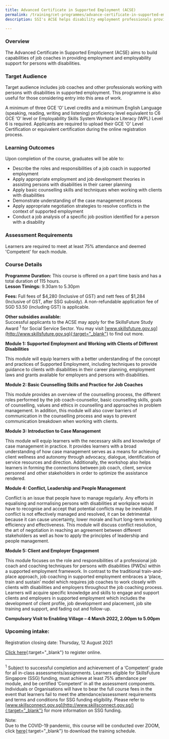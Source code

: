 ```yaml
---
title: Advanced Certificate in Supported Employment (ACSE)
permalink: /training/cet-programmes/advance-certificate-in-supported-employment/
description: SSI's ACSE helps disability employment professionals provide better employment & employability support for persons with disabilities.

---
```

### Overview

The Advanced Certificate in Supported Employment (ACSE) aims to build capabilities of job coaches in providing employment and employability support for persons with disabilities.

### Target Audience

Target audience includes job coaches and other professionals working with persons with disabilities in supported employment. This programme is also useful for those considering entry into this area of work. 
  
A minimum of three GCE ‘O’ Level credits and a minimum English Language (speaking, reading, writing and listening) proficiency level equivalent to C6 GCE ‘O’ level or Employability Skills System Workplace Literacy (WPL) Level 6 is required. Applicants are required to upload their GCE 'O' Level Certification or equivalent certification during the online registration process.

### Learning Outcomes

Upon completion of the course, graduates will be able to:

-   Describe the roles and responsibilities of a job coach in supported employment
-   Apply appropriate employment and job development theories in assisting persons with disabilities in their career planning
-   Apply basic counselling skills and techniques when working with clients with disabilities
-   Demonstrate understanding of the case management process
-   Apply appropriate negotiation strategies to resolve conflicts in the context of supported employment
-   Conduct a job analysis of a specific job position identified for a person with a disability

### Assessment Requirements

Learners are required to meet at least 75% attendance and deemed 'Competent' for each module.

### Course Details

**Programme Duration:** This course is offered on a part time basis and has a total duration of 115 hours.  
**Lesson Timings:**  9.30am to 5.30pm

**Fees:** Full fees of $4,280 (Inclusive of GST) and nett fees of $1,284 (Inclusive of GST, after SSG subsidy). A non-refundable application fee of SGD 53.50 (including GST) is applicable.  
  
**Other subsidies available:**  
Successful applicants to the ACSE may apply for the SkillsFuture Study Award <sup>1</sup> for Social Service Sector. You may visit [www.skillsfuture.gov.sg](http://www.skillsfuture.gov.sg){:target="_blank"}    to find out more.  
  
**Module 1: Supported Employment and Working with Clients of Different Disabilities**  
  
This module will equip learners with a better understanding of the concept and practices of Supported Employment, including techniques to provide guidance to clients with disabilities in their career planning, employment laws and grants available for employers and persons with disabilities.  
  
**Module 2: Basic Counselling Skills and Practice for Job Coaches**  
  
This module provides an overview of the counselling process, the different roles performed by the job coach-counsellor, basic counselling skills, goals of counselling, values and ethics in counselling and approaches in problem management.  In addition, this module will also cover barriers of communication in the counselling process and ways to prevent communication breakdown when working with clients.   
  
**Module 3: Introduction to Case Management**  
  
This module will equip learners with the necessary skills and knowledge of case management in practice. It provides learners with a broad understanding of how case management serves as a means for achieving client wellness and autonomy through advocacy, dialogue, identification of service resources and direction. Additionally, the workshop also helps learners in forming the connections between job coach, client, service personnel and other stakeholders in order to optimize the assistance rendered.  
  
**Module 4: Conflict, Leadership and People Management**  
  
Conflict is an issue that people have to manage regularly. Any efforts in equalising and normalising persons with disabilities at workplace would have to recognise and accept that potential conflicts may be inevitable. If conflict is not effectively managed and resolved, it can be detrimental because it can cause uncertainty, lower morale and hurt long-term working efficiency and effectiveness. This module will discuss conflict resolution, the art of negotiation in reaching an agreement between different stakeholders as well as how to apply the principles of leadership and people management. 
  
**Module 5: Client and Employer Engagement**  
  
This module focuses on the role and responsibilities of a professional job coach and coaching techniques for persons with disabilities (PWDs) within a supported employment framework. In contrast to the traditional train-and-place approach, job coaching in supported employment embraces a ‘place, train and sustain’ model which requires job coaches to work closely with clients with disabilities and employers throughout the job coaching process. Learners will acquire specific knowledge and skills to engage and support clients and employers in supported employment which includes the development of client profile, job development and placement, job site training and support, and fading out and follow-up.  
  
**Compulsory Visit to Enabling Village – 4 March 2022, 2.00pm to 5.00pm**

### **Upcoming intake:**

Registration closing date: Thursday, 12 August 2021 
  
[Click here](https://e-services.ncss.gov.sg//Training/Course/DetailProgramme/6d4ec4f3-87d9-eb11-8179-000c296ee030){:target="_blank"}     to register online.

----------

<sup>1</sup> Subject to successful completion and achievement of a ‘Competent’ grade for all in-class assessments/assignments. Learners eligible for SkillsFuture Singapore (SSG) funding, must achieve at least 75% attendance per module, and be certified ‘Competent’ in all the assessment components. Individuals or Organisations will have to bear the full course fees in the event that learners fail to meet the attendance/assessment requirements and terms and conditions for SSG funding eligibility. Please refer to [www.skillsconnect.gov.sg](http://www.skillsconnect.gov.sg/){:target="_blank"}    for more information on SSG funding.

  
Note:  
Due to the COVID-19 pandemic, this course will be conducted over ZOOM, click  [here](https://e-services.ncss.gov.sg/Training/Course/DetailProgramme/d906481c-ddb2-eb11-8177-000c296ee030){:target="_blank"}     to download the training schedule.

